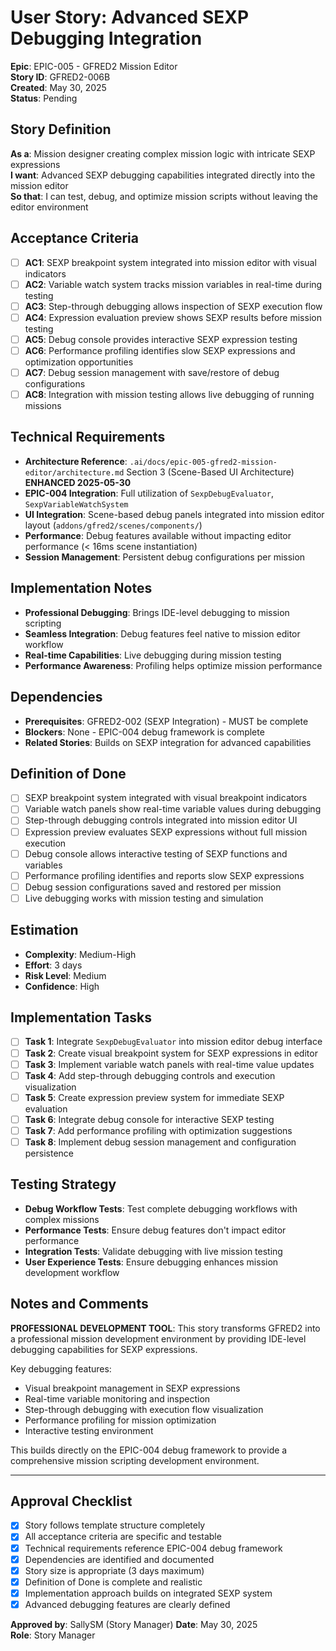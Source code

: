 # User Story: Advanced SEXP Debugging Integration

**Epic**: EPIC-005 - GFRED2 Mission Editor  
**Story ID**: GFRED2-006B  
**Created**: May 30, 2025  
**Status**: Pending

## Story Definition
**As a**: Mission designer creating complex mission logic with intricate SEXP expressions  
**I want**: Advanced SEXP debugging capabilities integrated directly into the mission editor  
**So that**: I can test, debug, and optimize mission scripts without leaving the editor environment

## Acceptance Criteria
- [ ] **AC1**: SEXP breakpoint system integrated into mission editor with visual indicators
- [ ] **AC2**: Variable watch system tracks mission variables in real-time during testing
- [ ] **AC3**: Step-through debugging allows inspection of SEXP execution flow
- [ ] **AC4**: Expression evaluation preview shows SEXP results before mission testing
- [ ] **AC5**: Debug console provides interactive SEXP expression testing
- [ ] **AC6**: Performance profiling identifies slow SEXP expressions and optimization opportunities
- [ ] **AC7**: Debug session management with save/restore of debug configurations
- [ ] **AC8**: Integration with mission testing allows live debugging of running missions

## Technical Requirements
- **Architecture Reference**: `.ai/docs/epic-005-gfred2-mission-editor/architecture.md` Section 3 (Scene-Based UI Architecture) **ENHANCED 2025-05-30**
- **EPIC-004 Integration**: Full utilization of `SexpDebugEvaluator`, `SexpVariableWatchSystem`
- **UI Integration**: Scene-based debug panels integrated into mission editor layout (`addons/gfred2/scenes/components/`)
- **Performance**: Debug features available without impacting editor performance (< 16ms scene instantiation)
- **Session Management**: Persistent debug configurations per mission

## Implementation Notes
- **Professional Debugging**: Brings IDE-level debugging to mission scripting
- **Seamless Integration**: Debug features feel native to mission editor workflow
- **Real-time Capabilities**: Live debugging during mission testing
- **Performance Awareness**: Profiling helps optimize mission performance

## Dependencies
- **Prerequisites**: GFRED2-002 (SEXP Integration) - MUST be complete
- **Blockers**: None - EPIC-004 debug framework is complete
- **Related Stories**: Builds on SEXP integration for advanced capabilities

## Definition of Done
- [ ] SEXP breakpoint system integrated with visual breakpoint indicators
- [ ] Variable watch panels show real-time variable values during debugging
- [ ] Step-through debugging controls integrated into mission editor UI
- [ ] Expression preview evaluates SEXP expressions without full mission execution
- [ ] Debug console allows interactive testing of SEXP functions and variables
- [ ] Performance profiling identifies and reports slow SEXP expressions
- [ ] Debug session configurations saved and restored per mission
- [ ] Live debugging works with mission testing and simulation

## Estimation
- **Complexity**: Medium-High
- **Effort**: 3 days
- **Risk Level**: Medium
- **Confidence**: High

## Implementation Tasks
- [ ] **Task 1**: Integrate `SexpDebugEvaluator` into mission editor debug interface
- [ ] **Task 2**: Create visual breakpoint system for SEXP expressions in editor
- [ ] **Task 3**: Implement variable watch panels with real-time value updates
- [ ] **Task 4**: Add step-through debugging controls and execution visualization
- [ ] **Task 5**: Create expression preview system for immediate SEXP evaluation
- [ ] **Task 6**: Integrate debug console for interactive SEXP testing
- [ ] **Task 7**: Add performance profiling with optimization suggestions
- [ ] **Task 8**: Implement debug session management and configuration persistence

## Testing Strategy
- **Debug Workflow Tests**: Test complete debugging workflows with complex missions
- **Performance Tests**: Ensure debug features don't impact editor performance
- **Integration Tests**: Validate debugging with live mission testing
- **User Experience Tests**: Ensure debugging enhances mission development workflow

## Notes and Comments
**PROFESSIONAL DEVELOPMENT TOOL**: This story transforms GFRED2 into a professional mission development environment by providing IDE-level debugging capabilities for SEXP expressions.

Key debugging features:
- Visual breakpoint management in SEXP expressions
- Real-time variable monitoring and inspection
- Step-through debugging with execution flow visualization
- Performance profiling for mission optimization
- Interactive testing environment

This builds directly on the EPIC-004 debug framework to provide a comprehensive mission scripting development environment.

---

## Approval Checklist
- [x] Story follows template structure completely
- [x] All acceptance criteria are specific and testable
- [x] Technical requirements reference EPIC-004 debug framework
- [x] Dependencies are identified and documented
- [x] Story size is appropriate (3 days maximum)
- [x] Definition of Done is complete and realistic
- [x] Implementation approach builds on integrated SEXP system
- [x] Advanced debugging features are clearly defined

**Approved by**: SallySM (Story Manager) **Date**: May 30, 2025  
**Role**: Story Manager